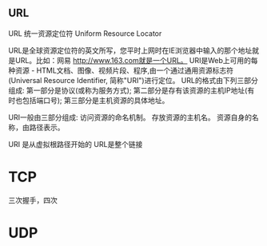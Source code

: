## URL
URL 统一资源定位符 Uniform Resource Locator

URL是全球资源定位符的英文所写，您平时上网时在IE浏览器中输入的那个地址就是URL。比如：网易 http://www.163.com就是一个URL。
URI是Web上可用的每种资源 - HTML文档、图像、视频片段、程序,由一个通过通用资源标志符(Universal Resource Identifier, 简称"URI")进行定位。 
URL的格式由下列三部分组成: 
第一部分是协议(或称为服务方式);
第二部分是存有该资源的主机IP地址(有时也包括端口号);
第三部分是主机资源的具体地址。

URI一般由三部分组成: 
访问资源的命名机制。
存放资源的主机名。
资源自身的名称，由路径表示。

URI 是从虚拟根路径开始的
URL是整个链接

# TCP
三次握手，四次

# UDP

